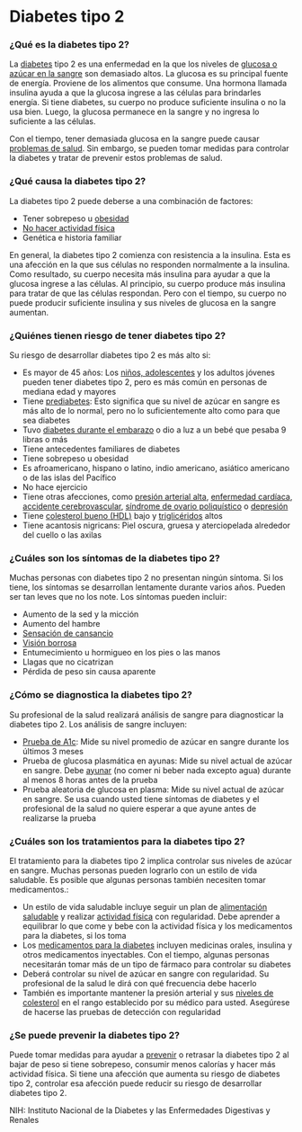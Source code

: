 Diabetes tipo 2
===============


### ¿Qué es la diabetes tipo 2?


La [diabetes](https://medlineplus.gov/spanish/diabetes.html) tipo 2 es una enfermedad en la que los niveles de [glucosa o azúcar en la sangre](https://medlineplus.gov/spanish/bloodglucose.html) son demasiado altos. La glucosa es su principal fuente de energía. Proviene de los alimentos que consume. Una hormona llamada insulina ayuda a que la glucosa ingrese a las células para brindarles energía. Si tiene diabetes, su cuerpo no produce suficiente insulina o no la usa bien. Luego, la glucosa permanece en la sangre y no ingresa lo suficiente a las células.


Con el tiempo, tener demasiada glucosa en la sangre puede causar [problemas de salud](https://medlineplus.gov/spanish/diabetescomplications.html). Sin embargo, se pueden tomar medidas para controlar la diabetes y tratar de prevenir estos problemas de salud.


### ¿Qué causa la diabetes tipo 2?


La diabetes tipo 2 puede deberse a una combinación de factores:

* Tener sobrepeso u [obesidad](https://medlineplus.gov/spanish/obesity.html)
* [No hacer actividad física](https://medlineplus.gov/spanish/healthrisksofaninactivelifestyle.html)
* Genética e historia familiar


En general, la diabetes tipo 2 comienza con resistencia a la insulina. Esta es una afección en la que sus células no responden normalmente a la insulina. Como resultado, su cuerpo necesita más insulina para ayudar a que la glucosa ingrese a las células. Al principio, su cuerpo produce más insulina para tratar de que las células respondan. Pero con el tiempo, su cuerpo no puede producir suficiente insulina y sus niveles de glucosa en la sangre aumentan.


### ¿Quiénes tienen riesgo de tener diabetes tipo 2?


Su riesgo de desarrollar diabetes tipo 2 es más alto si:

* Es mayor de 45 años: Los [niños, adolescentes](https://medlineplus.gov/spanish/diabetesinchildrenandteens.html) y los adultos jóvenes pueden tener diabetes tipo 2, pero es más común en personas de mediana edad y mayores
* Tiene [prediabetes](https://medlineplus.gov/spanish/prediabetes.html): Esto significa que su nivel de azúcar en sangre es más alto de lo normal, pero no lo suficientemente alto como para que sea diabetes
* Tuvo [diabetes durante el embarazo](https://medlineplus.gov/spanish/diabetesandpregnancy.html) o dio a luz a un bebé que pesaba 9 libras o más
* Tiene antecedentes familiares de diabetes
* Tiene sobrepeso u obesidad
* Es afroamericano, hispano o latino, indio americano, asiático americano o de las islas del Pacífico
* No hace ejercicio
* Tiene otras afecciones, como [presión arterial alta](https://medlineplus.gov/spanish/highbloodpressure.html), [enfermedad cardíaca](https://medlineplus.gov/spanish/heartdiseases.html), [accidente cerebrovascular](https://medlineplus.gov/spanish/stroke.html), [síndrome de ovario poliquístico](https://medlineplus.gov/spanish/polycysticovarysyndrome.html) o [depresión](https://medlineplus.gov/spanish/depression.html)
* Tiene [colesterol bueno (HDL)](hdlthegoodcholesterol.html) bajo y [triglicéridos](https://medlineplus.gov/spanish/triglycerides.html) altos
* Tiene acantosis nigricans: Piel oscura, gruesa y aterciopelada alrededor del cuello o las axilas


### ¿Cuáles son los síntomas de la diabetes tipo 2?


Muchas personas con diabetes tipo 2 no presentan ningún síntoma. Si los tiene, los síntomas se desarrollan lentamente durante varios años. Pueden ser tan leves que no los note. Los síntomas pueden incluir:

* Aumento de la sed y la micción
* Aumento del hambre
* [Sensación de cansancio](https://medlineplus.gov/spanish/fatigue.html)
* [Visión borrosa](https://medlineplus.gov/spanish/visionimpairmentandblindness.html)
* Entumecimiento u hormigueo en los pies o las manos
* Llagas que no cicatrizan
* Pérdida de peso sin causa aparente


### ¿Cómo se diagnostica la diabetes tipo 2?


Su profesional de la salud realizará análisis de sangre para diagnosticar la diabetes tipo 2. Los análisis de sangre incluyen:

* [Prueba de A1c](https://medlineplus.gov/spanish/a1c.html): Mide su nivel promedio de azúcar en sangre durante los últimos 3 meses
* Prueba de glucosa plasmática en ayunas: Mide su nivel actual de azúcar en sangre. Debe [ayunar](https://medlineplus.gov/spanish/pruebas-de-laboratorio/ayuno-para-examenes-de-sangre/)  (no comer ni beber nada excepto agua) durante al menos 8 horas antes de la prueba
* Prueba aleatoria de glucosa en plasma: Mide su nivel actual de azúcar en sangre. Se usa cuando usted tiene síntomas de diabetes y el profesional de la salud no quiere esperar a que ayune antes de realizarse la prueba


### ¿Cuáles son los tratamientos para la diabetes tipo 2?


El tratamiento para la diabetes tipo 2 implica controlar sus niveles de azúcar en sangre. Muchas personas pueden lograrlo con un estilo de vida saludable. Es posible que algunas personas también necesiten tomar medicamentos.:

* Un estilo de vida saludable incluye seguir un plan de [alimentación saludable](https://medlineplus.gov/spanish/diabeticdiet.html) y realizar [actividad física](https://medlineplus.gov/spanish/howmuchexercisedoineed.html) con regularidad. Debe aprender a equilibrar lo que come y bebe con la actividad física y los medicamentos para la diabetes, si los toma
* Los [medicamentos para la diabetes](https://medlineplus.gov/spanish/diabetesmedicines.html) incluyen medicinas orales, insulina y otros medicamentos inyectables. Con el tiempo, algunas personas necesitarán tomar más de un tipo de fármaco para controlar su diabetes
* Deberá controlar su nivel de azúcar en sangre con regularidad. Su profesional de la salud le dirá con qué frecuencia debe hacerlo
* También es importante mantener la presión arterial y sus [niveles de colesterol](https://medlineplus.gov/spanish/cholesterollevelswhatyouneedtoknow.html) en el rango establecido por su médico para usted. Asegúrese de hacerse las pruebas de detección con regularidad


### ¿Se puede prevenir la diabetes tipo 2?


Puede tomar medidas para ayudar a [prevenir](https://medlineplus.gov/spanish/howtopreventdiabetes.html) o retrasar la diabetes tipo 2 al bajar de peso si tiene sobrepeso, consumir menos calorías y hacer más actividad física. Si tiene una afección que aumenta su riesgo de diabetes tipo 2, controlar esa afección puede reducir su riesgo de desarrollar diabetes tipo 2.


NIH: Instituto Nacional de la Diabetes y las Enfermedades Digestivas y Renales 

